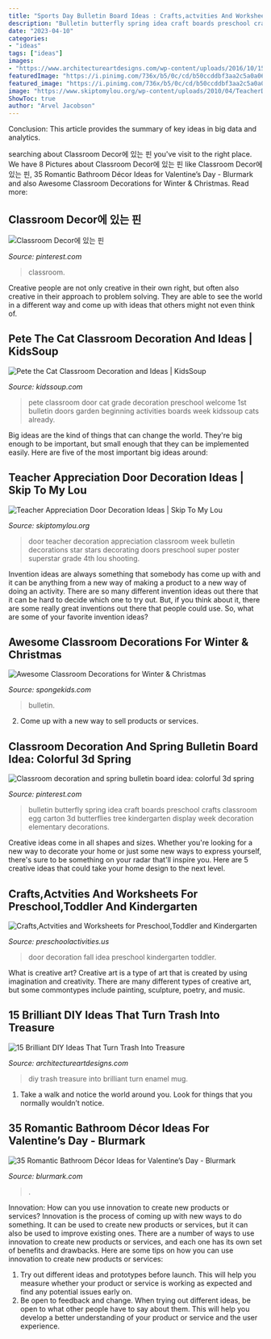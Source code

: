 ```yaml
---
title: "Sports Day Bulletin Board Ideas : Crafts,actvities And Worksheets For Preschool,toddler And Kindergarten"
description: "Bulletin butterfly spring idea craft boards preschool crafts classroom egg carton 3d butterflies tree kindergarten display week decoration elementary decorations"
date: "2023-04-10"
categories:
- "ideas"
tags: ["ideas"]
images:
- "https://www.architectureartdesigns.com/wp-content/uploads/2016/10/15-Brilliant-DIY-Ideas-That-Turn-Trash-Into-Treasure-14.jpg"
featuredImage: "https://i.pinimg.com/736x/b5/0c/cd/b50ccddbf3aa2c5a0a06f75d19298011--butterfly-tree-butterflies.jpg?b=t"
featured_image: "https://i.pinimg.com/736x/b5/0c/cd/b50ccddbf3aa2c5a0a06f75d19298011--butterfly-tree-butterflies.jpg?b=t"
image: "https://www.skiptomylou.org/wp-content/uploads/2010/04/TeacherDoor-superstar-1.jpg"
ShowToc: true
author: "Arvel Jacobson"
---
```



Conclusion:
This article provides the summary of key ideas in big data and analytics.

	

		
searching about Classroom Decor에 있는 핀 you've visit to the right place. We have 8 Pictures about Classroom Decor에 있는 핀 like Classroom Decor에 있는 핀, 35 Romantic Bathroom Décor Ideas for Valentine’s Day - Blurmark and also Awesome Classroom Decorations for Winter &amp; Christmas. Read more:
		
    
## Classroom Decor에 있는 핀

<img loading=lazy src="https://i.pinimg.com/736x/97/5e/34/975e343a584829b2b0e6d50281dea1cf.jpg" onerror="this.onerror=null;this.src='https://tse4.mm.bing.net/th?id=OIP.E6rCaWX2Bsg1mANMT3WOlAHaJ4&amp;pid=15.1';" alt="Classroom Decor에 있는 핀">

_Source: pinterest.com_

>classroom. 

	

Creative people are not only creative in their own right, but often also creative in their approach to problem solving. They are able to see the world in a different way and come up with ideas that others might not even think of.

    
## Pete The Cat Classroom Decoration And Ideas | KidsSoup

<img loading=lazy src="http://www.kidssoup.com/sites/default/files/media/Pete-CAt-Door.JPG" onerror="this.onerror=null;this.src='https://tse1.mm.bing.net/th?id=OIP.vBroDdw4GU1fp6pTygfIyQAAAA&amp;pid=15.1';" alt="Pete the Cat Classroom Decoration and Ideas | KidsSoup">

_Source: kidssoup.com_

>pete classroom door cat grade decoration preschool welcome 1st bulletin doors garden beginning activities boards week kidssoup cats already. 

	

Big ideas are the kind of things that can change the world. They're big enough to be important, but small enough that they can be implemented easily. Here are five of the most important big ideas around: 

    
## Teacher Appreciation Door Decoration Ideas | Skip To My Lou

<img loading=lazy src="https://www.skiptomylou.org/wp-content/uploads/2010/04/TeacherDoor-superstar-1.jpg" onerror="this.onerror=null;this.src='https://tse2.mm.bing.net/th?id=OIP.cYkg-tU2Kjc2ahS02dihHwAAAA&amp;pid=15.1';" alt="Teacher Appreciation Door Decoration Ideas | Skip To My Lou">

_Source: skiptomylou.org_

>door teacher decoration appreciation classroom week bulletin decorations star stars decorating doors preschool super poster superstar grade 4th lou shooting. 

	

Invention ideas are always something that somebody has come up with and it can be anything from a new way of making a product to a new way of doing an activity. There are so many different invention ideas out there that it can be hard to decide which one to try out. But, if you think about it, there are some really great inventions out there that people could use. So, what are some of your favorite invention ideas?

    
## Awesome Classroom Decorations For Winter &amp; Christmas

<img loading=lazy src="https://spongekids.com/wp-content/uploads/2016/11/christmas-bulletin-board/18-christmas-bulletin-board-ideas.jpg" onerror="this.onerror=null;this.src='https://tse1.mm.bing.net/th?id=OIP.TjVqPpF4VYqsvtlJ3YVIVgHaNL&amp;pid=15.1';" alt="Awesome Classroom Decorations for Winter &amp; Christmas">

_Source: spongekids.com_

>bulletin. 

	

2. Come up with a new way to sell products or services.

    
## Classroom Decoration And Spring Bulletin Board Idea: Colorful 3d Spring

<img loading=lazy src="https://i.pinimg.com/736x/b5/0c/cd/b50ccddbf3aa2c5a0a06f75d19298011--butterfly-tree-butterflies.jpg?b=t" onerror="this.onerror=null;this.src='https://tse3.mm.bing.net/th?id=OIP.2htonsslQtAm4WMREofQAgHaJ3&amp;pid=15.1';" alt="Classroom decoration and spring bulletin board idea: colorful 3d spring">

_Source: pinterest.com_

>bulletin butterfly spring idea craft boards preschool crafts classroom egg carton 3d butterflies tree kindergarten display week decoration elementary decorations. 

	

Creative ideas come in all shapes and sizes. Whether you're looking for a new way to decorate your home or just some new ways to express yourself, there's sure to be something on your radar that'll inspire you. Here are 5 creative ideas that could take your home design to the next level.

    
## Crafts,Actvities And Worksheets For Preschool,Toddler And Kindergarten

<img loading=lazy src="http://www.preschoolactivities.us/wp-content/uploads/2017/11/fall-door-decoration-idea.jpg" onerror="this.onerror=null;this.src='https://tse2.mm.bing.net/th?id=OIP.hhW53hH4TMljtD6oieWQwgHaNF&amp;pid=15.1';" alt="Crafts,Actvities and Worksheets for Preschool,Toddler and Kindergarten">

_Source: preschoolactivities.us_

>door decoration fall idea preschool kindergarten toddler. 

	

What is creative art?
Creative art is a type of art that is created by using imagination and creativity. There are many different types of creative art, but some commontypes include painting, sculpture, poetry, and music.

    
## 15 Brilliant DIY Ideas That Turn Trash Into Treasure

<img loading=lazy src="https://www.architectureartdesigns.com/wp-content/uploads/2016/10/15-Brilliant-DIY-Ideas-That-Turn-Trash-Into-Treasure-14.jpg" onerror="this.onerror=null;this.src='https://tse3.mm.bing.net/th?id=OIP.PoO8EgxxYMBz2pr4PX9EeAHaPn&amp;pid=15.1';" alt="15 Brilliant DIY Ideas That Turn Trash Into Treasure">

_Source: architectureartdesigns.com_

>diy trash treasure into brilliant turn enamel mug. 

	

1. Take a walk and notice the world around you. Look for things that you normally wouldn’t notice.

    
## 35 Romantic Bathroom Décor Ideas For Valentine’s Day - Blurmark

<img loading=lazy src="https://www.blurmark.com/wp-content/uploads/2017/01/Valentines-Day-Bathroom-Decor-27.jpg" onerror="this.onerror=null;this.src='https://tse4.mm.bing.net/th?id=OIP.uMOdL814NkrWPPAZDilN4AHaGU&amp;pid=15.1';" alt="35 Romantic Bathroom Décor Ideas for Valentine’s Day - Blurmark">

_Source: blurmark.com_

>. 

	

Innovation: How can you use innovation to create new products or services?
Innovation is the process of coming up with new ways to do something. It can be used to create new products or services, but it can also be used to improve existing ones. There are a number of ways to use innovation to create new products or services, and each one has its own set of benefits and drawbacks. Here are some tips on how you can use innovation to create new products or services: 
1. Try out different ideas and prototypes before launch. This will help you measure whether your product or service is working as expected and find any potential issues early on. 
2. Be open to feedback and change. When trying out different ideas, be open to what other people have to say about them. This will help you develop a better understanding of your product or service and the user experience. 

